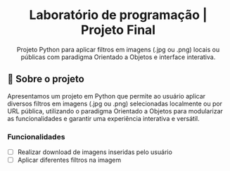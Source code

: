 <h1 align='center'>
    Laboratório de programação | Projeto Final
</h1>

<p align="center">Projeto Python para aplicar filtros em imagens (.jpg ou .png) locais ou públicas com paradigma Orientado a Objetos e interface interativa.</p>

## 📃 Sobre o projeto

Apresentamos um projeto em Python que permite ao usuário aplicar diversos filtros em imagens (.jpg ou .png) selecionadas localmente ou por URL pública, utilizando o paradigma Orientado a Objetos para modularizar as funcionalidades e garantir uma experiência interativa e versátil.

### Funcionalidades

- [ ] Realizar download de imagens inseridas pelo usuário
- [ ] Aplicar diferentes filtros na imagem
